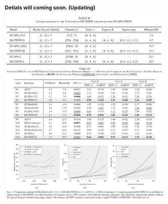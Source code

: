 ### Detials will coming soon. (Updating)
![](/Figs/Configs.png)
![](/Figs/VoxEER.png)
![](/Figs/SITW.png)
